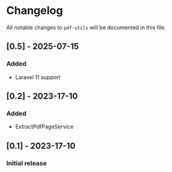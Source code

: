 # Changelog

All notable changes to `pdf-utils` will be documented in this file.

## [0.5] - 2025-07-15

### Added
- Laravel 11 support

## [0.2] - 2023-17-10

### Added
- ExtractPdfPageService

## [0.1] - 2023-17-10

### Initial release

